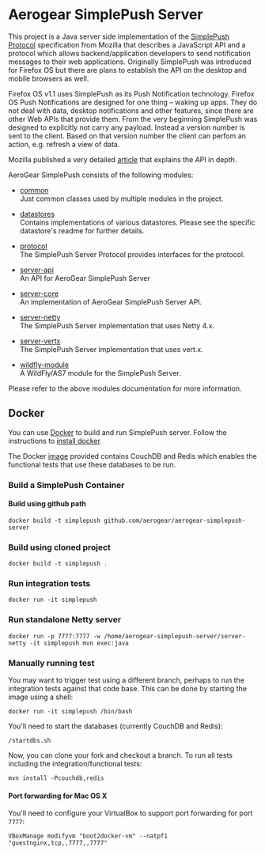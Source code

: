 # Aerogear SimplePush Server
This project is a Java server side implementation of the [SimplePush Protocol](https://wiki.mozilla.org/WebAPI/SimplePush/Protocol) 
specification from Mozilla that describes a JavaScript API and a protocol which allows backend/application developers to 
send notification messages to their web applications. Originally SimplePush was introduced for Firefox OS but there are 
plans to establish the API on the desktop and mobile browsers as well.

Firefox OS v1.1 uses SimplePush as its Push Notification technology. Firefox OS Push Notifications are designed for one 
thing – waking up apps. They do not deal with data, desktop notifications and other features, since there are other 
Web APIs that provide them. From the very beginning SimplePush was designed to explicitly not carry any payload. 
Instead a version number is sent to the client. Based on that version number the client can perfom an action, e.g. refresh a view of data.

Mozilla published a very detailed [article](https://hacks.mozilla.org/2013/07/dont-miss-out-on-the-real-time-fun-use-firefox-os-push-notifications/) 
that explains the API in depth.

AeroGear SimplePush consists of the following modules:

* [common](https://github.com/aerogear/aerogear-simple-push-server/tree/master/common)  
Just common classes used by multiple modules in the project.

* [datastores](https://github.com/aerogear/aerogear-simple-push-server/tree/master/datastores)  
Contains implementations of various datastores. Please see the specific datastore's readme for further details.

* [protocol](https://github.com/aerogear/aerogear-simple-push-server/tree/master/protocol)  
The SimplePush Server Protocol provides interfaces for the protocol.

* [server-api](https://github.com/aerogear/aerogear-simple-push-server/tree/master/server-api)  
An API for AeroGear SimplePush Server

* [server-core](https://github.com/aerogear/aerogear-simple-push-server/tree/master/server-core)  
An implementation of AeroGear SimplePush Server API.

* [server-netty](https://github.com/aerogear/aerogear-simple-push-server/tree/master/server-netty)  
The SimplePush Server implementation that uses Netty 4.x.

* [server-vertx](https://github.com/aerogear/aerogear-simple-push-server/tree/master/server-vertx)  
The SimplePush Server implementation that uses vert.x.

* [wildfly-module](https://github.com/aerogear/aerogear-simple-push-server/tree/master/wildfly-module)  
A WildFly/AS7 module for the SimplePush Server.

Please refer to the above modules documentation for more information.


## Docker
You can use [Docker](https://www.docker.io) to build and run SimplePush server. Follow the instructions to
 [install docker](https://www.docker.io/gettingstarted/).

The Docker [image]() provided contains CouchDB and Redis which enables the functional tests that use these databases
to be run.

### Build a SimplePush Container
#### Build using github path
```docker build -t simplepush github.com/aerogear/aerogear-simplepush-server```

### Build using cloned project
```docker build -t simplepush .```

### Run integration tests
`docker run -it simplepush`

### Run standalone Netty server
```docker run -p 7777:7777 -w /home/aerogear-simplepush-server/server-netty -it simplepush mvn exec:java```

### Manually running test
You may want to trigger test using a different branch, perhaps to run the integration tests against
that code base. This can be done by starting the image using a shell:

```docker run -it simplepush /bin/bash```

You'll need to start the databases (currently CouchDB and Redis):

```/startdbs.sh```

Now, you can clone your fork and checkout a branch. To run all tests including the integration/functional tests:

```mvn install -Pcouchdb,redis```

#### Port forwarding for Mac OS X
You'll need to configure your VirtualBox to support port forwarding for port ```7777```:

```VBoxManage modifyvm "boot2docker-vm" --natpf1 "guestnginx,tcp,,7777,,7777"```
